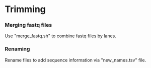 # Trimming

### Merging fastq files
Use "merge_fastq.sh" to combine fastq files by lanes.

### Renaming
Rename files to add sequence information via "new_names.tsv" file.
